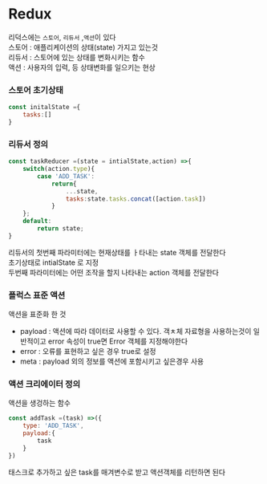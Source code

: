 # Redux
리덕스에는 `스토어`, `리듀서` ,`액션`이 있다   
스토어 : 애플리케이션의 상태(state) 가지고 있는것   
리듀서 : 스토어에 있는 상태를 변화시키는 함수   
액션 : 사용자의 입력, 등 상태변화를 일으키는 현상

### 스토어 초기상태
```js
const initalState ={
    tasks:[]
}
```
### 리듀서 정의   
```js
const taskReducer =(state = intialState,action) =>{
    switch(action.type){
        case 'ADD_TASK': 
            return{
                ...state,
                tasks:state.tasks.concat([action.task])
            }
    };
    default:
        return state;
}
```
리듀서의 첫번째 파라미터에는 현재상태를 ㅏ타내는 state 객체를 전달한다   
초기상태로 intialState 로 지정   
두번째 파라미터에는 어떤 조작을 할지 나타내는 action 객체를 전달한다

### 플럭스 표준 액션
액션을 표준화 한 것
* payload : 액션에 따라 데이터로 사용할 수 있다. 객ㅊ체 자료형을 사용하는것이 일반적이고 error 속성이 true면 Error 객체를 지정해야한다
* error : 오류를 표현하고 싶은 경우 true로 설정
* meta : payload 외의 정보를 액션에 포함시키고 싶은경우 사용

### 액션 크리에이터 정의
액션을 생겅하는 함수
```js
const addTask =(task) =>({
    type: 'ADD_TASK',
    payload:{
        task
    }
})
```
태스크로 추가하고 싶은 task를 매겨변수로 받고 액션객체를 리턴하면 된다